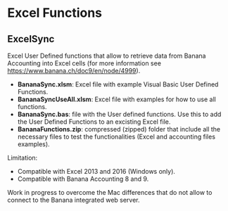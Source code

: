 # Excel Functions

## ExcelSync 
Excel User Defined functions that allow to retrieve data from Banana Accounting into Excel cells (for more information see https://www.banana.ch/doc9/en/node/4999).

* **BananaSync.xlsm**: Excel file with example Visual Basic User Defined Functions.
* **BananaSyncUseAll.xlsm**: Excel file with examples for how to use all functions. 
* **BananaSync.bas**: file with the User defined functions. Use this to add the User Defined Functions to an excisting Excel file. 
* **BananaFunctions.zip**: compressed (zipped) folder that include all the necessary files to test the functionalities (Excel and accounting files examples).  

Limitation:
* Compatible with Excel 2013 and 2016 (Windows only).
* Compatible with Banana Accounting 8 and 9.

Work in progress to overcome the Mac differences that do not allow to connect to the Banana integrated web server.

